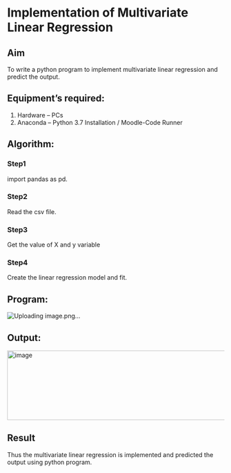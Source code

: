 # Implementation of Multivariate Linear Regression
## Aim
To write a python program to implement multivariate linear regression and predict the output.
## Equipment’s required:
1.	Hardware – PCs
2.	Anaconda – Python 3.7 Installation / Moodle-Code Runner
## Algorithm:
### Step1

import pandas as pd.

### Step2
 Read the csv file.

### Step3

Get the value of X and y variable

### Step4

Create the linear regression model and fit.

## Program:

![Uploading image.png…]()


## Output:

<img width="745" height="161" alt="image" src="https://github.com/user-attachments/assets/186174e0-6010-4737-90aa-c8e65c2fba73" />


## Result
Thus the multivariate linear regression is implemented and predicted the output using python program.
